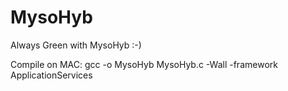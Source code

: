 # MysoHyb
Always Green with MysoHyb :-)

Compile on MAC:
gcc -o MysoHyb MysoHyb.c -Wall -framework ApplicationServices
